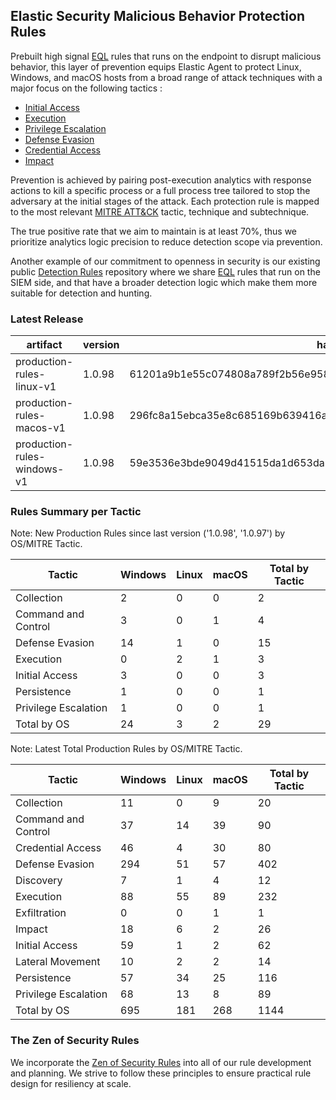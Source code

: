 ## Elastic Security Malicious Behavior Protection Rules

Prebuilt high signal [EQL](https://www.elastic.co/guide/en/elasticsearch/reference/current/eql.html) rules that runs on the endpoint to disrupt malicious behavior, this layer of prevention equips Elastic Agent to protect Linux, Windows, and macOS hosts from a broad range of attack techniques with a major focus on the following tactics :

- [Initial Access](https://attack.mitre.org/tactics/TA0001/)
- [Execution](https://attack.mitre.org/tactics/TA0002/)
- [Privilege Escalation](https://attack.mitre.org/tactics/TA0004/)
- [Defense Evasion](https://attack.mitre.org/tactics/TA0005/)
- [Credential Access](https://attack.mitre.org/tactics/TA0006/)
- [Impact](https://attack.mitre.org/tactics/TA0040/)

Prevention is achieved by pairing post-execution analytics with response actions to kill a specific process or a full process tree tailored to stop the adversary at the initial stages of the attack. Each protection rule is mapped to the most relevant [MITRE ATT&CK](https://attack.mitre.org/) tactic,  technique and subtechnique.

The true positive rate that we aim to maintain is at least 70%, thus we prioritize analytics logic precision to reduce detection scope via prevention.

Another example of our commitment to openness in security is our existing public [Detection Rules](https://github.com/elastic/detection-rules) repository where we share [EQL](https://www.elastic.co/guide/en/elasticsearch/reference/current/eql.html) rules that run on the SIEM side, and that have a broader detection logic which make them more suitable for detection and hunting.


### Latest Release

| artifact             | version        | hash            |
| -------------------- | -------------- | --------------- |
| production-rules-linux-v1 | 1.0.98 | 61201a9b1e55c074808a789f2b56e9589691ab1bb01129f579ad0dd7efdb4f21 |
| production-rules-macos-v1 | 1.0.98 | 296fc8a15ebca35e8c685169b639416a61f247e2fd03bf4e8350ae3096388c49 |
| production-rules-windows-v1 | 1.0.98 | 59e3536e3bde9049d41515da1d653da24a37421fb72d15cf9d97d06397daa022 |

### Rules Summary per Tactic

Note: New Production Rules since last version ('1.0.98', '1.0.97') by OS/MITRE Tactic.

| Tactic               |   Windows |   Linux |   macOS |   Total by Tactic |
|----------------------|-----------|---------|---------|-------------------|
| Collection           |         2 |       0 |       0 |                 2 |
| Command and Control  |         3 |       0 |       1 |                 4 |
| Defense Evasion      |        14 |       1 |       0 |                15 |
| Execution            |         0 |       2 |       1 |                 3 |
| Initial Access       |         3 |       0 |       0 |                 3 |
| Persistence          |         1 |       0 |       0 |                 1 |
| Privilege Escalation |         1 |       0 |       0 |                 1 |
| Total by OS          |        24 |       3 |       2 |                29 |

Note: Latest Total Production Rules by OS/MITRE Tactic.

| Tactic               |   Windows |   Linux |   macOS |   Total by Tactic |
|----------------------|-----------|---------|---------|-------------------|
| Collection           |        11 |       0 |       9 |                20 |
| Command and Control  |        37 |      14 |      39 |                90 |
| Credential Access    |        46 |       4 |      30 |                80 |
| Defense Evasion      |       294 |      51 |      57 |               402 |
| Discovery            |         7 |       1 |       4 |                12 |
| Execution            |        88 |      55 |      89 |               232 |
| Exfiltration         |         0 |       0 |       1 |                 1 |
| Impact               |        18 |       6 |       2 |                26 |
| Initial Access       |        59 |       1 |       2 |                62 |
| Lateral Movement     |        10 |       2 |       2 |                14 |
| Persistence          |        57 |      34 |      25 |               116 |
| Privilege Escalation |        68 |      13 |       8 |                89 |
| Total by OS          |       695 |     181 |     268 |              1144 |

### The Zen of Security Rules

We incorporate the [Zen of Security Rules](https://zenofsecurity.io/rules) into all of our rule development and planning. We strive to follow these principles to ensure practical rule design for resiliency at scale. 
